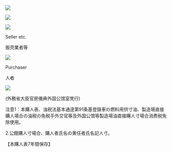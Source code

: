 ![](https://www.nta.go.jp/tmp/8f71f2ac-19df-4aae-82aa-483108e6a276/images/21a746c080e073bb52667779bd0f9d9f0e43da2e52cf3528c48d13cdf36a8a1c.jpg)

![](https://www.nta.go.jp/tmp/8f71f2ac-19df-4aae-82aa-483108e6a276/images/06dec4e9d74c13832425d74baa6c41016856342dbafd06e0ce107aadce4602b6.jpg)

![](https://www.nta.go.jp/tmp/8f71f2ac-19df-4aae-82aa-483108e6a276/images/210ab7cbd762d4bfffd59d45a581ff7e75cfd198e7df4dd4856db84c743044a4.jpg)

Seller etc.

贩壳業者等

![](https://www.nta.go.jp/tmp/8f71f2ac-19df-4aae-82aa-483108e6a276/images/dc1314004dfec6bf5bf6671aba1d4889a962d02a8e0aeac6b3331857484cb5cb.jpg)

Purchaser

人者

![](https://www.nta.go.jp/tmp/8f71f2ac-19df-4aae-82aa-483108e6a276/images/21440cd127faca904fa858b4052dd4f2f97ebe188cf4ac57324a615568b2aedd.jpg)

(外務省大臣官房儀典外国公馆室凳行)

注意1：本購人表、油税法基本通逹第91条基登錄車の燃料用供寸油、製造場直接購人場合の油税の免税手外交官等及外国公馆等製造場油直接購人寸場合消费税免除使用。

2.公館購人寸場合、購人者氏名の黄任者氏名記人寸。

【本購人表7年間保存】